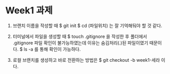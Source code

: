 # Week1 과제

1. 브랜치 이름을 작성할 때
   $ git init
   $ cd (파일위치)
   는 잘 기억해둬야 할 것 같다.

2. 터미널에서 파일을 생성할 때
   $ touch .gitignore
   을 작성한 후 폴더에서 .gitignore 파일 확인이 불가능하였는데
   이유는 숨김처리(.)된 파일이였기 때문이다.
   $ ls -a
   를 통해 확인이 가능하다.

3. 로컬 브랜치를 생성하고 바로 전환하는 방법은
   $ git checkout -b week1-세라
   이다.

